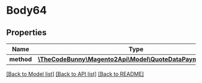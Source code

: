 # Body64

## Properties
Name | Type | Description | Notes
------------ | ------------- | ------------- | -------------
**method** | [**\TheCodeBunny\Magento2Api\Model\QuoteDataPaymentInterface**](QuoteDataPaymentInterface.md) |  | 

[[Back to Model list]](../README.md#documentation-for-models) [[Back to API list]](../README.md#documentation-for-api-endpoints) [[Back to README]](../README.md)


